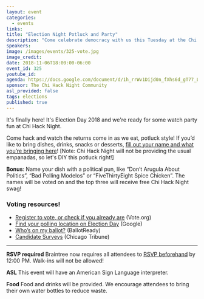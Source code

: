 ```yaml
---
layout: event
categories:
  - events
links:
title: "Election Night Potluck and Party"
description: "Come celebrate democracy with us this Tuesday at the Chi Hack Night 2018 watch party! Don't forget to RSVP by noon on 11/6 and bring a dish to share (bonus points if you name it with a fun political pun!)"
speakers:
image: /images/events/325-vote.jpg
image_credit:
date: 2018-11-06T18:00:00-06:00
event_id: 325
youtube_id:
agenda: https://docs.google.com/document/d/1h_rrWv1Dijd0n_fXhs6d_gT77_LFgFE7tBt0DhAjY9A/edit?usp=sharing
sponsor: The Chi Hack Night Community
asl_provided: false
tags: elections
published: true
---
```


It's finally here!  It's Election Day 2018 and we're ready for some watch party fun at Chi Hack Night.

Come hack and watch the returns come in as we eat, potluck style! If you’d like to bring dishes, drinks, snacks or desserts, [fill out your name and what you’re bringing here](https://docs.google.com/spreadsheets/d/1q3M-Dw0igu7aeIqP8NdBheMNvifyryE8ZeXpKF6w9Xg/edit?usp=sharing)! [Note: Chi Hack Night will not be providing the usual empanadas, so let's DIY this potluck right!]

**Bonus**: Name your dish with a political pun, like “Don’t Arugula About Politics”, “Bad Polling Modelos” or “FiveThirtyEight Spice Chicken”. The names will be voted on and the top three will receive free Chi Hack Night swag!

### Voting resources!

* [Register to vote, or check if you already are](https://www.vote.org/state/illinois) (Vote.org)
* [Find your polling location on Election Day](https://g.co/kgs/lvfPHr) (Google)
* [Who’s on my ballot?](https://www.ballotready.org/) (BallotReady)
* [Candidate Surveys](http://elections.chicagotribune.com/candidates/) (Chicago Tribune)

---

**RSVP required** Braintree now requires all attendees to [RSVP beforehand](https://www.eventbrite.com/e/chi-hack-night-registration-41703945624) by 12:00 PM. Walk-ins will not be allowed!

**ASL** This event will have an American Sign Language interpreter.

**Food** Food and drinks will be provided. We encourage attendees to bring their own water bottles to reduce waste.
